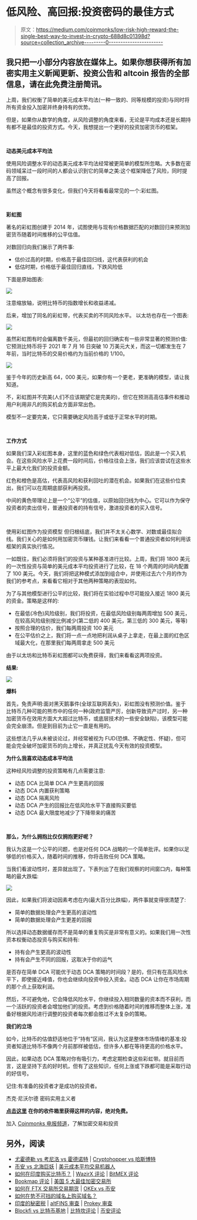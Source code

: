 # 低风险、高回报:投资密码的最佳方式

> 原文：<https://medium.com/coinmonks/low-risk-high-reward-the-single-best-way-to-invest-in-crypto-688d8c01398d?source=collection_archive---------0----------------------->

## 我只把一小部分内容放在媒体上。如果你想获得所有加密实用主义新闻更新、投资公告和 altcoin 报告的全部信息，请在此免费注册简讯。

上周，我们权衡了简单的美元成本平均法(一种一致的、同等规模的投资)与同时将所有资金投入加密并终身持有的优势。

但是，如果你从数学的角度，从风险调整的角度来看，无论是平均成本还是长期持有都不是最佳的投资方式。今天，我想提出一个更好的投资加密货币的框架。

​

**动态美元成本平均法**

使用风险调整水平的动态美元成本平均法经常被更简单的模型所忽略。大多数在密码领域呆过一段时间的人都会认识到它的简单之美:这个框架降低了风险，同时提高了回报。

虽然这个概念有很多变化，但我们今天将看看最常见的一个:彩虹图。

​

**彩虹图**

著名的彩虹图创建于 2014 年，试图使用与现有价格数据匹配的对数回归来预测加密货币随着时间推移的公平估值。

对数回归向我们展示了两件事:

*   估价过高的时期，价格高于最佳回归线，这代表获利的机会
*   低估时期，价格低于最佳回归直线，下跌风险低

下面是原始图表:

![](img/eb414a873c835ce7362b5618a507ad48.png)

注意缩放轴，说明比特币的指数增长和收益递减。

后来，增加了同名的彩虹带，代表买卖的不同风险水平。
以太坊也存在一个图表:

![](img/5675b685a684125233619f7083aabaac.png)

虽然彩虹图有时会偏离数千美元，但最初的回归确实有一些非常显著的预测价值:它预测比特币将于 2021 年 7 月 16 日突破 10 万美元大关，而这一切都发生在 7 年前，当时比特币的交易价格约为当前价格的 1/100。

![](img/47b5ad00fecff22f5d2415613d9d07d2.png)

鉴于今年的历史新高 64，000 美元，如果你有一个更老，更准确的模型，请让我知道。

不，彩虹图并不完美(人们不应该期望它是完美的)，但它在预测高高估事件和推动用户利用非凡的购买机会方面非常出色。

模型不一定要完美，它只需要确定风险高于或低于正常水平的时期。

​

**工作方式**

如果我们深入彩虹图本身，这里的蓝色和绿色代表相对低估，因此是一个买入机会。在这些风险水平上花费一段时间后，价格往往会上涨，我们应该尝试在这些水平上最大化我们的投资金额。

红色和橙色是高估，代表高风险和获利回吐的潜在机会。如果我们在这些价位卖出，我们可以在周期底部获利再投资。

中间的黄色带理论上是一个“公平”的估值，以原始回归线为中心。它可以作为保守投资者的卖出信号，普通投资者的持有信号，激进投资者的买入信号。

​

使用彩虹图作为投资模型
但归根结底，我们并不太关心数学、对数或最佳拟合线。我们关心的是如何用加密货币赚钱。让我们来看看一个普通投资者如何利用该框架的真实执行情况。

一如既往，我们必须将我们的投资与某种基准进行比较。上周，我们将 1800 美元的一次性投资与简单的美元成本平均投资进行了比较，在 18 个两周的时间内配置了 100 美元。今天，我们将把这种模式添加到组合中，并使用过去六个月的作为我们的参考点，来看看它相对于其他两种策略的表现如何。

为了与其他模型进行公平的比较，我们将在实验过程中尽可能投入接近 1800 美元的资金。策略是这样的:

*   在最低(冷色)风险级别，我们将投资，在最低风险级别每两周增加 500 美元，在较高风险级别按比例减少(第二低的 400 美元，第三低的 300 美元，等等)
*   按照合理的估价，我们每两周投资 100 美元
*   在公平估价之上，我们将一点一点地把利润从桌子上拿走，在最上面的红色区域最大化，在那里我们每两周拿走 500 美元

由于以太坊和比特币彩虹图都可以免费获得，我们来看看这两项投资。

**结果:**

![](img/fa020cecaf83e2fa4e228c00c72cb9f3.png)

**爆料**

首先，免责声明:面对黑天鹅事件(全球互联网丢失)，彩虹图没有预测价值。鉴于比特币几种可能的熊市中的任何一种(政府监管严厉，创新导致资产过时，另一种加密货币在效用方面大大超过比特币，或底层技术的一些安全缺陷)，该模型可能会完全崩溃。但是到目前为止它一直是有用的。

这些想法几乎从未被谈论过，并经常被视为 FUD(恐惧、不确定性、怀疑)，但可能会完全破坏加密货币的向上增长，并真正扰乱今天有效的投资模型。

**为什么我喜欢动态成本平均法**

这种经风险调整的投资策略有几点需要注意:

*   动态 DCA 比简单 DCA 产生更高的回报
*   动态 DCA 内置获利策略
*   动态 DCA 隔离风险
*   动态 DCA 产生的回报比在低风险水平下直接购买要低
*   动态 DCA 最大限度地减少了下降带来的痛苦

​

**那么，为什么拥抱比仅仅拥抱更好呢？**

我认为这是一个公平的问题，也是对任何 DCA 战略的一个简单批评。如果你以足够低的价格买入，随着时间的推移，你将击败任何 DCA 策略。

当我们看波动性时，差异就出现了。下表列出了在我们观察的时间窗口内，每种策略的最大跌幅:

![](img/370886dc7321f0e024a992752fa84097.png)

因此，如果我们将波动因素考虑在内(最大百分比跌幅)，两件事就变得很清楚了:

*   简单的数据处理会产生更高的波动性
*   简单的数据处理会产生更差的回报

所以选择动态数据缓存而不是简单的重复购买是非常有意义的。如果我们用一次性资本权衡动态投资与购买和持有:

*   持有会产生更高的波动性
*   持有会产生不同的回报，这取决于你的运气

是否存在简单 DCA 可能优于动态 DCA 策略的时间段？是的，但只有在高风险水平下，即使接近峰值，你也会继续向投资中投入资金。动态 DCA 让你在市场周期的那个点上获取利润。

然后，不可避免地，它会降低风险水平，你继续投入相同数量的资本而不获利，而一个活跃的投资者会增加他们的投资。考虑到价格随着时间的推移而整体上涨，准备好根据风险进行调整的投资者每次都会胜过不太复杂的策略。

**我们的立场**

如今，比特币的估值舒适地位于“持有”区间，我认为这是整体市场情绪的基准:投资者知道比特币不像两个月前那样被低估，但许多人都在等待更高的价格水平。

因此，如果动态 DCA 策略对你有吸引力，考虑定期检查这些彩虹带。就目前而言，这是坚持下去的好时机，但有了这些知识，任何上涨或下跌都可能是采取行动的好信号。

记住:有准备的投资者才是成功的投资者。

杰克·尼沃尔德
密码实用主义者

[**点击这里**](http://cryptopragmatist.com/sign-up/) **在你的收件箱里获得这样的内容，绝对免费。**

加入 [Coinmonks 电报频道](https://t.me/coincodecap)，了解加密交易和投资

## 另外，阅读

*   [尤霍德勒 vs 考尼洛 vs 霍德诺特](/coinmonks/youhodler-vs-coinloan-vs-hodlnaut-b1050acde55a) | [Cryptohopper vs 哈斯博特](https://blog.coincodecap.com/cryptohopper-vs-haasbot)
*   [币安 vs 北海巨妖](https://blog.coincodecap.com/binance-vs-kraken) | [美元成本平均交易机器人](https://blog.coincodecap.com/pionex-dca-bot)
*   [如何在印度购买比特币？](/coinmonks/buy-bitcoin-in-india-feb50ddfef94) | [WazirX 评论](/coinmonks/wazirx-review-5c811b074f5b) | [BitMEX 评论](https://blog.coincodecap.com/bitmex-review)
*   [Bookmap 评论](https://blog.coincodecap.com/bookmap-review-2021-best-trading-software) | [美国 5 大最佳加密交易所](https://blog.coincodecap.com/crypto-exchange-usa)
*   [如何在 FTX 交易所交易期货](https://blog.coincodecap.com/ftx-futures-trading) | [OKEx vs 币安](https://blog.coincodecap.com/okex-vs-binance)
*   [如何在势不可挡的域名上购买域名？](https://blog.coincodecap.com/buy-domain-on-unstoppable-domains)
*   [印度的秘密税](https://blog.coincodecap.com/crypto-tax-india) | [altFINS 审查](https://blog.coincodecap.com/altfins-review) | [Prokey 审查](/coinmonks/prokey-review-26611173c13c)
*   [Blockfi vs 比特币基地](https://blog.coincodecap.com/blockfi-vs-coinbase) | [比特坎评论](https://blog.coincodecap.com/bitkan-review) | [币安评论](/coinmonks/binance-review-ee10d3bf3b6e)